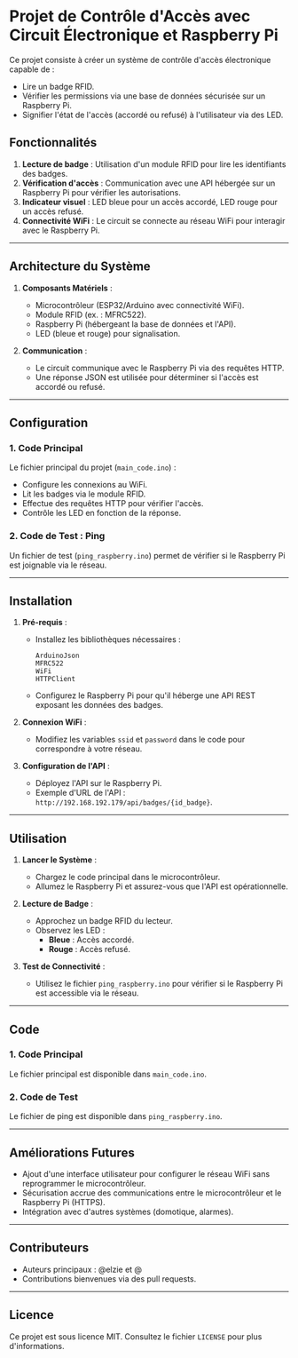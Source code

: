 # Projet de Contrôle d'Accès avec Circuit Électronique et Raspberry Pi

Ce projet consiste à créer un système de contrôle d'accès électronique capable de :
- Lire un badge RFID.
- Vérifier les permissions via une base de données sécurisée sur un Raspberry Pi.
- Signifier l'état de l'accès (accordé ou refusé) à l'utilisateur via des LED.

## **Fonctionnalités**
1. **Lecture de badge** : Utilisation d'un module RFID pour lire les identifiants des badges.
2. **Vérification d'accès** : Communication avec une API hébergée sur un Raspberry Pi pour vérifier les autorisations.
3. **Indicateur visuel** : LED bleue pour un accès accordé, LED rouge pour un accès refusé.
4. **Connectivité WiFi** : Le circuit se connecte au réseau WiFi pour interagir avec le Raspberry Pi.

---

## **Architecture du Système**
1. **Composants Matériels** :
   - Microcontrôleur (ESP32/Arduino avec connectivité WiFi).
   - Module RFID (ex. : MFRC522).
   - Raspberry Pi (hébergeant la base de données et l'API).
   - LED (bleue et rouge) pour signalisation.

2. **Communication** :
   - Le circuit communique avec le Raspberry Pi via des requêtes HTTP.
   - Une réponse JSON est utilisée pour déterminer si l'accès est accordé ou refusé.

---

## **Configuration**
### **1. Code Principal**
Le fichier principal du projet (`main_code.ino`) :
- Configure les connexions au WiFi.
- Lit les badges via le module RFID.
- Effectue des requêtes HTTP pour vérifier l'accès.
- Contrôle les LED en fonction de la réponse.

### **2. Code de Test : Ping**
Un fichier de test (`ping_raspberry.ino`) permet de vérifier si le Raspberry Pi est joignable via le réseau.

---

## **Installation**
1. **Pré-requis** :
   - Installez les bibliothèques nécessaires :
     ```arduino
     ArduinoJson
     MFRC522
     WiFi
     HTTPClient
     ```
   - Configurez le Raspberry Pi pour qu'il héberge une API REST exposant les données des badges.

2. **Connexion WiFi** :
   - Modifiez les variables `ssid` et `password` dans le code pour correspondre à votre réseau.

3. **Configuration de l'API** :
   - Déployez l'API sur le Raspberry Pi.
   - Exemple d'URL de l'API : `http://192.168.192.179/api/badges/{id_badge}`.

---

## **Utilisation**
1. **Lancer le Système** :
   - Chargez le code principal dans le microcontrôleur.
   - Allumez le Raspberry Pi et assurez-vous que l'API est opérationnelle.

2. **Lecture de Badge** :
   - Approchez un badge RFID du lecteur.
   - Observez les LED :
     - **Bleue** : Accès accordé.
     - **Rouge** : Accès refusé.

3. **Test de Connectivité** :
   - Utilisez le fichier `ping_raspberry.ino` pour vérifier si le Raspberry Pi est accessible via le réseau.

---

## **Code**
### **1. Code Principal**
Le fichier principal est disponible dans `main_code.ino`.

### **2. Code de Test**
Le fichier de ping est disponible dans `ping_raspberry.ino`.

---

## **Améliorations Futures**
- Ajout d'une interface utilisateur pour configurer le réseau WiFi sans reprogrammer le microcontrôleur.
- Sécurisation accrue des communications entre le microcontrôleur et le Raspberry Pi (HTTPS).
- Intégration avec d'autres systèmes (domotique, alarmes).

---

## **Contributeurs**
- Auteurs principaux : @elzie et @
- Contributions bienvenues via des pull requests.

---

## **Licence**
Ce projet est sous licence MIT. Consultez le fichier `LICENSE` pour plus d'informations.
